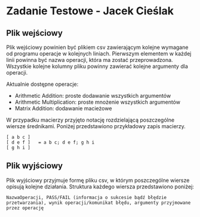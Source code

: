 # Zadanie Testowe - Jacek Cieślak

## Plik wejściowy
Plik wejściowy powinien być plikiem csv zawierającym kolejne wymagane od programu operacje w kolejnych liniach. Pierwszym elementem w każdej linii powinna być nazwa operacji, która ma zostać przeprowadzona. Wszystkie kolejne kolumny pliku powinny zawierać kolejne argumenty dla operacji.

Aktualnie dostępne operacje:
  -  Arithmetic Addition: proste dodawanie wszystkich argumentów
  -  Arithmetic Multiplication: proste mnożenie wszystkich argumentów
  -  Matrix Addition: dodawanie macieżowe

W przypadku macierzy przyjęto notację rozdzielającą poszczególne wiersze średnikami.
Poniżej przedstawiono przykładowy zapis macierzy.
```
[ a b c ]
[ d e f ]   = a b c; d e f; g h i
[ g h i ]
```

## Plik wyjściowy
Plik wyjściowy przyjmuje formę pliku csv, w którym poszczególne wiersze opisują kolejne działania. Struktura każdego wiersza przedstawiono poniżej:
```
NazwaOperacji, PASS/FAIL (informacja o sukcesie bądź błędzie przetwarzania), wynik operacji/komunikat błędu, argumenty przyjmowane przez operację
```